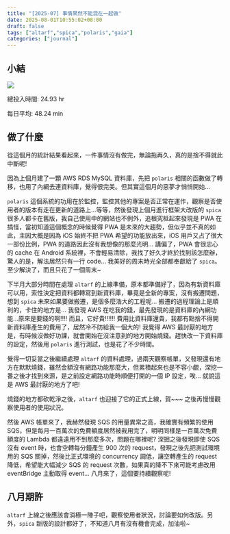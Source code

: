 ```yaml
---
title: "[2025-07] 事情果然不能混在一起做"
date: 2025-08-01T10:55:02+08:00
draft: false
tags: ["altarf","spica","polaris","gaia"]
categories: ["journal"]
---
```

<!--more-->
## 小結
<div >
<img src="/images/journal-2025-07.png" >
</div>

總投入時間: 24.93 hr

每日平均: 48.24 min

## 做了什麼

從這個月的統計結果看起來，一件事情沒有做完，無論拖再久，真的是捨不得就此中斷呢!

因為上個月建了一顆 AWS RDS MySQL 資料庫，先把 `polaris` 相關的函數做了轉移，也用了內網去連資料庫，覺得很完美。但其實這個月的惡夢才悄悄開始...

`polaris` 這個系統的功用在於監控，監控其他的專案是否正常在運作，觀察是否使用者的版本有走在更新的道路上...等等，然後發現上個月進行框架大改版的 `spica` 很多人都卡在舊版，我自己使用中的網站也不例外，追根究柢起來發現是 PWA 在搞怪，當初知道這個概念的時候覺得 PWA 是未來的大趨勢，但似乎並不真的如此，主因大概是因為 iOS 始終不把 PWA 希望的功能放出來，iOS 用戶又占了很大一部份比例，PWA 的道路因此沒有我想像的那麼光明... 講偏了，PWA 會很忠心的 cache 在 Android 系統裡，不會輕易清除，我找了好久才終於找到該怎麼辦，驚人的是，解法居然只有一行 code... 我美好的周末時光全部都奉獻給了 `spica`。至少解決了，而且只花了一個周末~

下半月大部分時間在處理 `altarf` 的上線準備，原本都準備好了，因為有新資料庫可以用，索性決定把資料都轉寫到新資料庫，畢竟是全新的專案，沒有搬遷問題，想到 `spica` 未來如果要做搬遷，是個多麼浩大的工程呢... 搬遷的過程理論上是順利的，卡住的地方是... 我發現 AWS 在吃我的錢，最先發現的是資料庫的內網功能...原來是要錢的啊!!!! 而且，它好貴!!!!!! 費用比資料庫還貴，我都有點捨不得開新資料庫產生的費用了，居然冷不防給我一個大的! 我覺得 AWS 最討厭的地方是，有時候沒做好功課，就會開始在沒注意到的地方開始燒錢。趕快改一下資料庫的設定，然後用 `polaris` 進行測試，也是花了不少時間。

覺得一切妥當之後繼續處理 `altarf` 的資料處理，過兩天觀察帳單，又發現還有地方在默默燒錢，雖然金額沒有網路功能那麼大，但累積起來也是不容小覷，深挖一番之後才找到來源，是之前設定網路功能時順便打開的一個 IP 設定，唉... 就說這是 AWS 最討厭的地方了吧!

燒錢的地方都砍乾淨之後，`altarf` 也迎接了它的正式上線，賀~~~ 之後再慢慢觀察使用者的使用狀況。

然後 AWS 帳單來了，我赫然發現 SQS 的用量異常之高，我確實有頻繁的使用 SQS，但是每月一百萬次的免費額度居然被我用完了，明明同樣是一百萬次免費額度的 Lambda 都遠遠用不到那麼多次，問題在哪裡呢? 深掘之後發現即使 SQS 沒有 event 時，也會空轉每分鐘產生 900 次的 request，發現之後先把測試環境用的 SQS 關掉，然後比正式環境的 concurrency 調低，讓空轉產生的 request 降低，希望能大幅減少 SQS 的 request 次數，如果真的降不下來可能考慮改用 eventBridge 主動取得 event... 八月來了，這個要持續觀察呢!

## 八月期許

`altarf` 上線之後應該會消極一陣子吧，觀察使用者狀況，討論要如何改版。另外，`spica` 新版的設計都好了，不知道八月有沒有機會完成，加油啦~